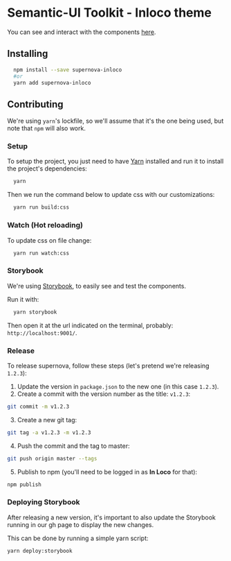 # Semantic-UI Toolkit - Inloco theme

You can see and interact with the components [here](https://inloco.github.io/supernova-inloco/).

## Installing

```sh
  npm install --save supernova-inloco
  #or
  yarn add supernova-inloco
```

## Contributing

We're using `yarn`'s lockfile, so we'll assume that it's the one being used, but note that `npm` will also work.

### Setup

To setup the project, you just need to have [Yarn](https://yarnpkg.com/en/) installed and run it to install the project's dependencies:

```sh
  yarn
```
Then we run the command below to update css with our customizations:

```sh
  yarn run build:css
```

### Watch (Hot reloading)

To update css on file change:

```sh
  yarn run watch:css
```

### Storybook

We're using [Storybook](https://storybook.js.org/), to easily see and test the components.

Run it with:

```sh
  yarn storybook
```

Then open it at the url indicated on the terminal, probably: `http://localhost:9001/`.

### Release

To release supernova, follow these steps (let's pretend we're releasing `1.2.3`):

1. Update the version in `package.json` to the new one (in this case `1.2.3`).
2. Create a commit with the version number as the title: `v1.2.3`:
```sh
git commit -m v1.2.3
```
3. Create a new git tag:
```sh
git tag -a v1.2.3 -m v1.2.3
```
4. Push the commit and the tag to master:
```sh
git push origin master --tags
```
5. Publish to npm (you'll need to be logged in as **In Loco** for that):
```sh
npm publish
```

### Deploying Storybook

After releasing a new version, it's important to also update the Storybook running in our gh page to display the new changes.

This can be done by running a simple yarn script:

```sh
yarn deploy:storybook
```
